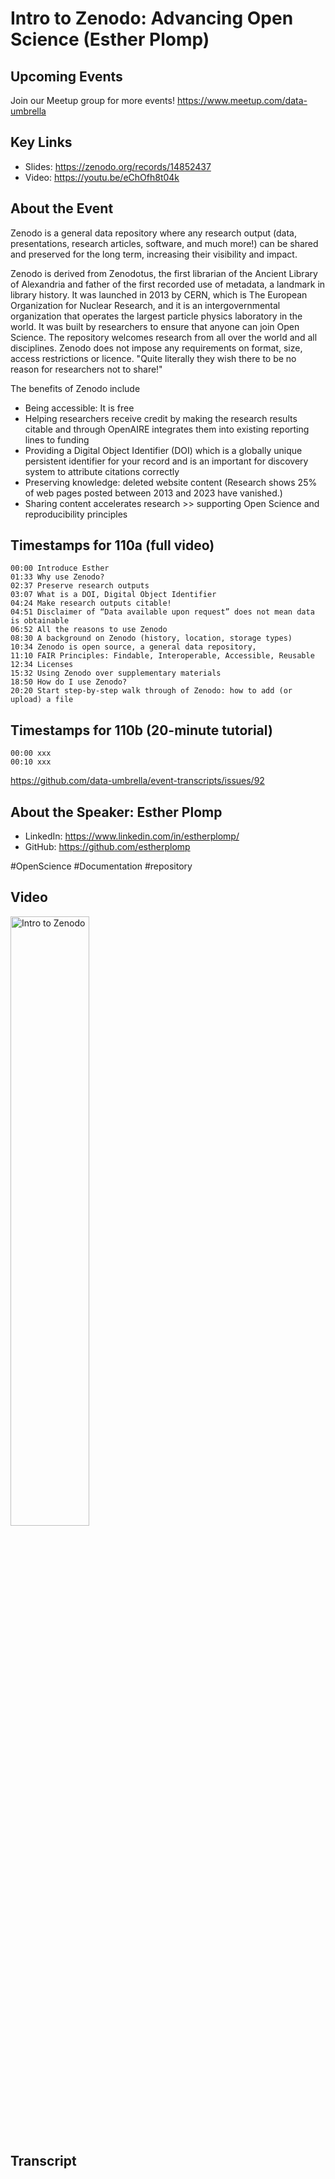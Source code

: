 # Intro to Zenodo: Advancing Open Science (Esther Plomp)

## Upcoming Events
Join our Meetup group for more events!
https://www.meetup.com/data-umbrella

## Key Links
- Slides: https://zenodo.org/records/14852437
- Video: https://youtu.be/eChOfh8t04k

## About the Event
Zenodo is a general data repository where any research output (data, presentations, research articles, software, and much more!) can be shared and preserved for the long term, increasing their visibility and impact.

Zenodo is derived from Zenodotus, the first librarian of the Ancient Library of Alexandria and father of the first recorded use of metadata, a landmark in library history.  It was launched in 2013 by CERN, which is The European Organization for Nuclear Research, and it is an intergovernmental organization that operates the largest particle physics laboratory in the world. It was built by researchers to ensure that anyone can join Open Science. The repository welcomes research from all over the world and all disciplines. Zenodo does not impose any requirements on format, size, access restrictions or licence. "Quite literally they wish there to be no reason for researchers not to share!"

The benefits of Zenodo include
- Being accessible: It is free
- Helping researchers receive credit by making the research results citable and through OpenAIRE integrates them into existing reporting lines to funding
- Providing a Digital Object Identifier (DOI) which is a globally unique persistent identifier for your record and is an important for discovery system to attribute citations correctly
- Preserving knowledge: deleted website content (Research shows 25% of web pages posted between 2013 and 2023 have vanished.)
- Sharing content accelerates research >> supporting Open Science and reproducibility principles 

## Timestamps for 110a (full video)

```
00:00 Introduce Esther
01:33 Why use Zenodo?
02:37 Preserve research outputs
03:07 What is a DOI, Digital Object Identifier
04:24 Make research outputs citable!
04:51 Disclaimer of “Data available upon request” does not mean data is obtainable
06:52 All the reasons to use Zenodo
08:30 A background on Zenodo (history, location, storage types)
10:34 Zenodo is open source, a general data repository, 
11:10 FAIR Principles: Findable, Interoperable, Accessible, Reusable
12:34 Licenses
15:32 Using Zenodo over supplementary materials
18:50 How do I use Zenodo?
20:20 Start step-by-step walk through of Zenodo: how to add (or upload) a file
```

## Timestamps for 110b (20-minute tutorial)

```
00:00 xxx
00:10 xxx
```

https://github.com/data-umbrella/event-transcripts/issues/92

## About the Speaker: Esther Plomp

- LinkedIn: https://www.linkedin.com/in/estherplomp/
- GitHub: https://github.com/estherplomp

#OpenScience #Documentation #repository


## Video
<a href="http://www.youtube.com/watch?feature=player_embedded&v=eChOfh8t04k" target="_blank"><img src="http://img.youtube.com/vi/eChOfh8t04k/0.jpg" alt="Intro to Zenodo" width="50%" /></a>

## Transcript
